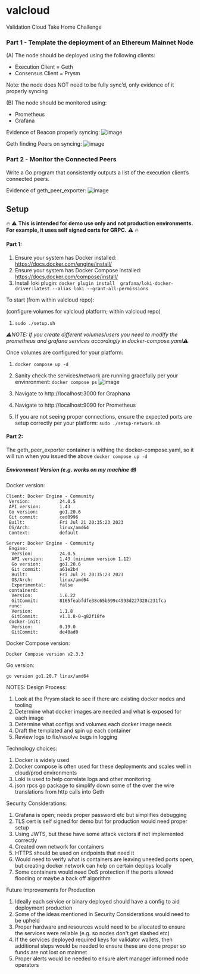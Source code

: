 # valcloud
Validation Cloud Take Home Challenge

### Part 1 - Template the deployment of an Ethereum Mainnet Node

(A) The node should be deployed using the following clients: 

- Execution Client = Geth
- Consensus Client = Prysm

Note: the node does NOT need to be fully sync’d, only evidence of it properly syncing

(B) The node should be monitored using:

- Prometheus
- Grafana

Evidence of Beacon properly syncing:
![image](https://github.com/mdr0id/valcloud/assets/36639405/bfd467dd-5777-48f2-8360-c304e9777d16)

Geth finding Peers on syncing:
![image](https://github.com/mdr0id/valcloud/assets/36639405/7d0ccf7f-6698-442f-b820-e6b22181ffb4)

### Part 2 - Monitor the Connected Peers

Write a Go program that consistently outputs a list of the execution client’s connected peers.

Evidence of geth_peer_exporter:
![image](https://github.com/mdr0id/valcloud/assets/36639405/b52db156-c7ab-4e4a-8885-0026e82bf0bf)

## Setup
🔥 ⚠️ **This is intended for demo use only and not production environments. For example, it uses self signed certs for GRPC.** ⚠️ 🔥

#### Part 1:

1. Ensure your system has Docker installed: https://docs.docker.com/engine/install/
2. Ensure your system has Docker Compose installed: https://docs.docker.com/compose/install/
3. Install loki plugin: `docker plugin install  grafana/loki-docker-driver:latest --alias loki --grant-all-permissions`

To start (from within valcloud repo):

(configure volumes for valcloud platform; within valcloud repo)
1. `sudo ./setup.sh`

*⚠️NOTE: If you create different volumes/users you need to modify the prometheus and grafana services accordingly in docker-compose.yaml⚠️*

Once volumes are configured for your platform:

1. `docker compose up -d`
2. Sanity check the services/network are running gracefully per your envinronment: `docker compose ps`
![image](https://github.com/mdr0id/valcloud/assets/36639405/45e8618c-50b7-4527-bb1d-d08d245def7b)

4. Navigate to http://localhost:3000 for Graphana
5. Navigate to http://localhost:9090 for Prometheus
6. If you are not seeing proper connections, ensure the expected ports are setup correctly per your platform:
`sudo ./setup-network.sh`

#### Part 2:

The geth_peer_exporter container is withing the docker-compose.yaml, so it will run when you issued the above `docker compose up -d`

##### Environment Version (e.g. works on my machine 🤓)

Docker version:
```
Client: Docker Engine - Community
 Version:           24.0.5
 API version:       1.43
 Go version:        go1.20.6
 Git commit:        ced0996
 Built:             Fri Jul 21 20:35:23 2023
 OS/Arch:           linux/amd64
 Context:           default

Server: Docker Engine - Community
 Engine:
  Version:          24.0.5
  API version:      1.43 (minimum version 1.12)
  Go version:       go1.20.6
  Git commit:       a61e2b4
  Built:            Fri Jul 21 20:35:23 2023
  OS/Arch:          linux/amd64
  Experimental:     false
 containerd:
  Version:          1.6.22
  GitCommit:        8165feabfdfe38c65b599c4993d227328c231fca
 runc:
  Version:          1.1.8
  GitCommit:        v1.1.8-0-g82f18fe
 docker-init:
  Version:          0.19.0
  GitCommit:        de40ad0
```
Docker Compose version:
```
Docker Compose version v2.3.3
```
Go version:
```
go version go1.20.7 linux/amd64
```

NOTES:
Design Process: 
1. Look at the Prysm stack to see if there are existing docker nodes and tooling
2. Determine what docker images are needed and what is exposed for each image
3. Determine what configs and volumes each docker image needs
4. Draft the templated and spin up each container
5. Review logs to fix/resolve bugs in logging

Technology choices:
1. Docker is widely used
2. Docker compose is often used for these deployments and scales well in cloud/prod environments
3. Loki is used to help correlate logs and other monitoring
4. json rpcs go package to simplify down some of the over the wire translations from http calls into Geth

Security Considerations:
1. Grafana is open; needs proper password etc but simplifies debugging
2. TLS cert is self signed for demo but for production would need proper setup
3. Using JWTS, but these have some attack vectors if not implemented correctly
4. Created own network for containers
5. HTTPS should be used on endpoints that need it
6. Would need to verify what is containers are leaving uneeded ports open, but creating docker network can help on certain deploys locally
7. Some containers would need DoS protection if the ports allowed flooding or maybe a back off algorithm

Future Improvements for Production
1. Ideally each service or binary deployed should have a config to aid deployment production
2. Some of the ideas mentioned in Security Considerations would need to be upheld
3. Proper hardware and resources would need to be allocated to ensure the services were reliable (e.g. so nodes don't get slashed etc)
4. If the services deployed required keys for validator wallets, then additional steps would be needed to ensure these are done proper so funds are not lost on mainnet
5. Proper alerts would be needed to ensure alert manager informed node operators




